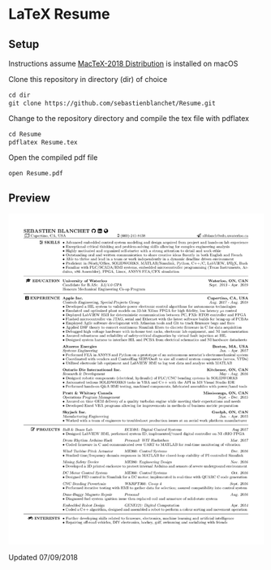 # LaTeX Resume

## Setup

Instructions assume [MacTeX-2018 Distribution](http://tug.org/mactex/mactex-download.html) is installed on macOS

Clone this repository in directory (dir) of choice
```
cd dir
git clone https://github.com/sebastienblanchet/Resume.git
```

Change to the repository directory and compile the tex file with pdflatex
```
cd Resume
pdflatex Resume.tex
```

Open the compiled pdf file
```
open Resume.pdf
```

## Preview

![Screenshot](Resume.jpg)

Updated 07/09/2018